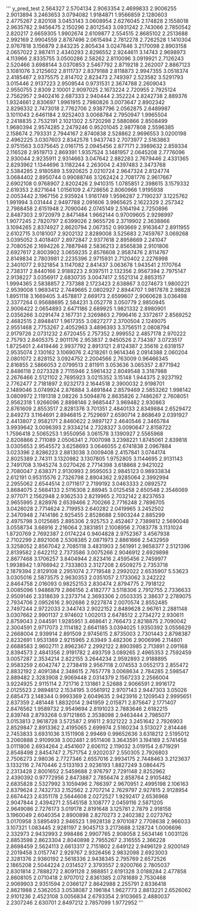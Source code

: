 '''
y_pred_test
2.564327
2.5704134
2.9063354
2.4699833
2.9006255
2.9013894
3.2463653
3.0794082
1.9184871
1.9566859
2.1280603
2.4775267
2.820108
3.0453143
3.0608954
2.6276045
2.174828
2.1558018
2.9635782
2.9456475
2.150296
2.8012543
3.0931242
2.743066
2.7850542
2.820217
2.6659305
1.9902674
2.6109877
2.554515
2.8685102
2.2513688
2.992169
2.9904559
2.8787496
2.0615494
2.7812278
2.7262528
1.1410304
2.9767818
3.156879
2.843235
2.805434
3.0247846
3.2170098
2.8903158
2.0657022
2.987411
2.4340293
2.8296552
2.9244611
3.14743
2.9698973
4.113966
2.8335755
3.0500286
2.58262
2.8110096
3.0919921
2.7126243
2.520466
3.6988144
3.0370853
2.5467792
2.8719218
2.262007
2.8867123
3.1081076
3.2125602
2.8111737
2.8379188
2.8118873
2.9947355
3.0518374
2.4185467
2.9375575
2.814702
2.823473
2.749397
2.523582
3.5291793
3.015446
2.9137223
2.9509544
0.9731531
2.3674788
2.2609043
2.9550755
2.8309
2.10001
2.9097025
2.1673224
2.720955
2.7925124
2.7562957
2.9402416
2.687333
2.940444
2.352224
2.8242738
2.889376
1.9324661
2.830697
1.9961915
2.7980826
3.0073647
2.8902342
2.8296332
2.7473018
2.7762706
2.9387796
2.0562875
2.6489987
3.1011043
2.6461184
2.9252403
3.0068784
2.7950947
1.9965504
2.2418835
2.7532191
2.1021302
2.5720298
2.5880866
2.8508499
1.9680394
2.9574285
2.2479246
0.95201045
2.9877808
2.5596385
2.158674
2.793331
2.7944167
2.8740838
2.528862
2.9696553
3.0200198
2.4962225
3.0307603
2.8342578
1.9437743
2.7073977
2.5163863
2.9751563
3.0375645
2.0161715
2.0945456
2.877171
2.3989632
2.859334
2.116528
2.9519713
2.869391
1.9357524
3.1481957
2.0645208
2.7776096
2.930044
2.9235911
2.9314663
3.047642
2.882283
2.7679446
2.4331365
2.8293962
1.1344696
3.1182244
2.263004
2.4397483
2.3473768
2.5384285
2.9180589
3.5920625
2.0210724
2.9647324
2.8124774
3.0684402
2.8950744
0.99088746
3.1262424
2.7081776
2.9617667
2.6902108
0.9768907
2.8202426
2.9410315
1.0785851
2.398615
3.1579332
2.619353
2.8271644
1.0156109
2.4728656
2.8060966
1.9195938
2.0053442
2.1967156
2.935924
1.9161749
1.9596287
2.7190237
3.1225762
1.991994
3.031444
2.9497788
2.091606
3.9965625
2.1622329
2.257342
2.7988458
2.6151948
2.7090046
2.0745149
2.5164194
2.7250896
2.8487303
2.9720979
2.8471484
1.9662144
0.97009605
2.9298997
1.9077245
2.7820797
2.6399026
2.9655726
2.3719902
2.3638866
3.1094265
2.8374927
2.8620794
2.067352
0.993669
2.9163647
2.8911955
2.6102715
3.0181007
2.9202132
2.8289008
3.525683
2.7459767
3.069268
3.0395052
3.4018407
2.8972847
2.9377618
2.8958669
2.241047
2.7080526
2.1694226
2.7887948
2.5836213
2.8565838
2.9101806
2.6927617
2.8003902
3.0659235
2.8576608
2.9587476
2.8114767
2.8149834
2.7803981
2.2235396
2.9715931
2.7120402
2.2276998
2.3401077
2.9321854
3.1147082
2.841437
3.063678
1.943541
2.1170764
2.738317
2.8440166
2.9188223
2.9397511
2.132356
2.9567394
2.7975147
2.9138227
3.0356917
2.6830735
3.0047417
2.5521314
2.8853157
1.9994365
2.5838857
2.737388
2.1723423
2.638867
3.0274673
1.9800221
2.9539008
1.9693412
2.7449665
2.0802927
2.8944707
1.9817878
2.98828
1.8951118
3.1669405
3.4578817
2.669173
2.6599607
2.9060628
3.036498
2.3377264
0.95688695
2.584231
3.052778
3.050779
2.9850945
2.9006422
2.0654893
2.6471186
2.689925
1.9821332
2.8980901
2.0356266
3.0291474
2.167731
2.3269863
2.7996416
2.3372617
2.8569252
2.4682515
2.8948417
1.9617355
3.0827277
2.3700504
2.1249075
2.9551468
2.7753267
2.4052963
3.4896393
3.3756511
2.0808794
2.9179726
2.0731232
2.6720455
2.757352
2.999552
2.4857178
2.970222
2.75793
2.8405375
2.9011176
2.953837
2.9450526
2.734387
3.0723517
1.8725401
2.4419446
2.9937792
2.8913121
2.8124387
2.35616
2.6318157
2.9535074
2.130162
3.1069076
2.4218261
0.9614346
2.0914388
2.060204
2.0801072
2.828152
3.0924752
2.2004566
2.763009
0.96466345
2.816855
2.5866053
2.0799513
2.811911
3.053636
3.065357
2.8771942
2.8486118
2.0273328
2.7115946
2.5961432
2.8049548
3.3187988
2.2676466
2.5121102
2.7695923
3.0215352
3.15148
1.944375
2.9237192
2.7762477
2.7181897
2.9232173
2.1644518
2.3900032
2.9198701
2.1489046
3.0749924
2.876884
3.4891844
2.8579469
2.5853262
1.998142
3.0809972
2.1191318
2.08226
3.5094876
2.8635826
2.7486267
2.7608051
2.9562318
1.9266096
2.8898146
2.9685447
3.969482
2.930863
2.8761609
2.8553517
2.8281376
3.701351
2.4840133
2.8349884
2.6529472
2.849273
3.1164691
2.8946815
2.7529697
2.6590714
2.868649
2.0391927
2.4413807
2.9582171
2.8460622
2.9897127
2.4640546
2.3465784
3.9939642
3.0096393
2.9334214
2.7328327
3.0090647
2.8158722
1.7596418
2.5065253
1.9550956
3.061578
3.1390927
2.5565968
2.8208866
2.711089
2.0506341
2.7007098
3.2398221
1.8745061
2.839818
3.0305653
2.9545572
3.6258693
3.0646055
2.6741838
2.0967884
3.023396
2.8286223
2.8813038
3.0009408
2.4157841
3.0744174
2.8025389
2.74311
3.1320982
3.1307805
1.9752805
3.1144695
2.9131143
2.7491708
3.1945274
3.0270426
2.7714398
3.618868
2.9421022
2.7080047
2.638371
2.9130993
2.9595053
2.9845123
0.98933834
2.612191
0.95315576
2.7326798
2.8904362
2.9285064
2.3992994
2.2955062
2.6544514
2.0711617
2.7199192
3.0463333
2.0892572
3.8684075
2.5684133
2.5116308
2.88945
3.0125458
2.650548
2.3546069
2.977071
2.1562948
2.9362533
2.8219965
2.7032142
2.8237653
2.9655995
2.828976
2.6539466
2.700266
2.7716248
2.7896705
3.0426028
2.7714624
2.719953
2.640282
2.0419965
3.2452502
2.3470948
2.7414186
2.925455
2.8528688
2.5903244
2.885299
2.4975798
3.0125685
2.895306
2.925753
2.452467
2.7389812
2.5690048
3.0558734
3.66916
2.216064
2.3831851
2.1008956
2.7083778
3.1131024
1.8720769
2.7692387
2.0174224
0.9404828
2.9752367
3.4567938
2.7102299
2.8921008
2.5308385
2.0871973
2.8861666
2.5432959
3.3258052
2.8567042
2.7085118
3.4831903
2.561991
2.9658377
2.5121396
2.8139582
2.6422112
2.7373586
3.0075266
2.9046912
2.6929898
2.8677468
3.1706257
3.8404944
2.823416
2.4595456
2.7459977
1.9938942
1.9766942
2.7333803
2.3127208
2.6509275
2.7353718
2.1879394
2.8129108
2.2951074
2.7719548
2.2992022
2.6535907
5.53623
3.0305016
2.5873575
2.9630353
2.0351057
2.1733062
3.242222
2.8464758
2.016093
0.98252153
2.830474
2.8794775
2.7918122
3.0085096
1.9486879
2.866156
2.4182777
3.5118306
2.7912755
2.7336633
2.9509146
2.3318639
3.2373714
2.3693306
2.0503335
2.38637
2.2789075
2.7934706
2.0952616
2.902686
2.9227874
2.0070574
2.8552485
2.7497244
2.9722033
2.344743
2.9022152
2.8489628
2.96761
2.2881148
3.0307662
2.9901137
2.974602
1.002013
2.6478512
2.2734272
2.930611
2.8759043
2.044591
1.9285951
3.468641
2.766473
2.8218875
2.7090042
2.3004591
2.9717073
2.1114182
2.6641185
3.0394025
1.9350392
3.0556629
2.2668004
2.939914
2.891509
2.9745615
2.8735003
2.7301443
2.8798387
2.8232691
1.9531369
2.9215965
2.63949
3.482306
2.9006996
2.114801
2.6688583
2.9602711
2.8962367
2.2992122
2.8903985
2.713891
2.091168
2.8394573
2.4841356
2.9191782
2.493759
3.089265
2.4965353
2.7592459
3.0057287
2.3534214
2.822155
3.2644234
2.9592893
2.9188895
2.9583259
2.6042747
2.2738419
2.9567118
2.074553
3.0552173
2.855472
2.8832192
2.4091384
2.348615
2.7657778
3.0068634
2.784285
2.598547
2.889482
2.3283908
2.9069448
2.0314379
2.1567233
2.2566004
3.9224925
2.9115114
2.721716
2.131861
2.52688
2.9066591
2.9916172
2.0125523
2.9894812
2.1534195
3.0561912
2.9707143
2.9447303
3.05026
2.685473
2.148344
0.9993369
2.6049635
2.9423916
2.1209543
2.9995651
2.837359
2.481448
1.8832014
2.941959
2.015871
2.875647
2.1771407
2.8476562
1.9589732
2.9549694
2.8191023
2.7883646
2.6182215
2.839748
2.8793268
0.97121865
2.3538098
2.9463444
2.7985077
3.0153813
2.9618728
3.572587
2.91611
2.9321222
3.2451642
2.7926903
2.8529847
2.8913362
2.4195065
2.699974
2.5160234
3.513027
2.814446
2.7453833
3.6931036
3.1511908
2.99469
0.99652636
3.6318212
2.5195012
3.2060888
2.9109938
3.002481
2.9511406
3.3643591
3.194189
2.5741458
3.0111806
2.6934264
2.4541607
2.606112
2.119032
3.019154
2.6719291
2.8548498
2.8454747
2.7571754
2.9202037
2.550305
2.7926803
2.7506273
2.98036
2.7727346
2.6557016
2.9934175
2.7448463
3.2123637
3.1332116
2.7470446
2.5133193
2.9236193
1.8827249
3.0864475
2.2313428
2.8001652
2.5459688
2.976797
2.7291148
2.8252962
2.4390392
0.97772956
2.8473887
2.7856474
2.858764
2.9105482
2.6835828
2.5327992
3.1059496
2.766397
2.9670951
2.4995198
2.106163
2.8379624
2.7432733
2.152562
2.2707214
2.7629797
2.927815
2.9128954
2.6674423
2.6351178
2.5644608
2.0272527
1.9292417
2.6536968
2.9047844
2.4394271
2.5545158
3.108777
2.0459116
2.5871205
2.9649086
2.7276173
3.019178
2.8191648
3.125781
2.7879
2.918158
3.1960049
2.6040354
2.8900898
2.8270273
2.2402382
2.0273762
3.0170958
3.5895493
2.946523
1.9928138
2.9701087
2.7708638
2.966033
3.107321
1.083445
2.9281197
2.9045713
3.2173688
2.128724
1.0006696
2.332973
2.9432993
2.998486
2.9907765
2.908058
2.5634146
1.0031126
2.8853598
2.8623304
2.8040898
2.7955267
2.316555
2.366228
2.8698459
2.5624113
2.6613317
2.7151802
2.649122
2.9496129
2.9200149
2.2019458
3.0157747
2.929767
2.9326456
2.9832098
2.6923003
2.3281376
2.9360192
2.5618336
2.9438345
2.795769
2.6572526
2.1865208
2.5044224
2.0314527
2.3793557
2.9200766
2.7805037
2.8301814
2.7888272
2.8091128
2.988851
2.6191328
3.0188284
2.477858
2.8608105
2.0710418
2.9707012
2.8361385
2.0781689
2.7530468
2.9069903
2.9351594
2.0366127
2.8642988
2.255791
2.8336418
2.8621988
2.5362053
3.0538087
2.196184
1.9627773
2.8813221
2.6526062
2.9101236
2.4523108
3.0056834
2.6793354
2.9103665
2.4880037
2.2307246
2.630701
2.8497212
2.7857099
1.9772952
'''
